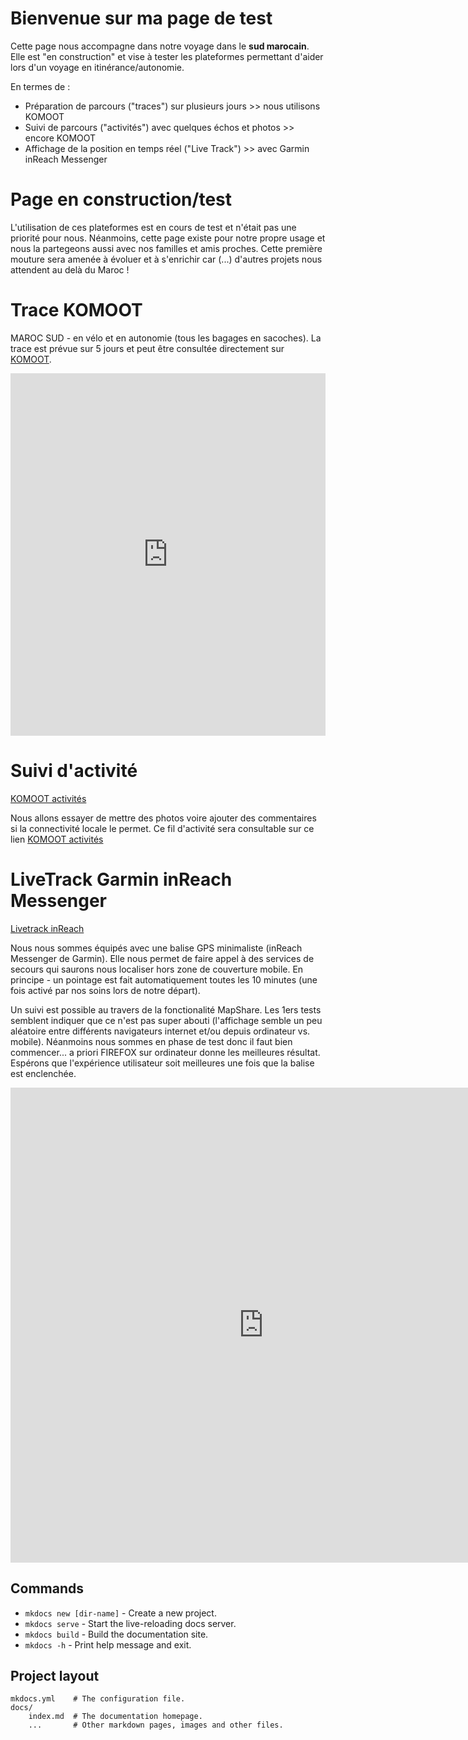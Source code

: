 # Bienvenue sur ma page de test

Cette page nous accompagne dans notre voyage dans le **sud marocain**. Elle est "en construction" et vise à tester les plateformes permettant d'aider lors d'un voyage en itinérance/autonomie.

En termes de :

* Préparation de parcours ("traces") sur plusieurs jours >> nous utilisons KOMOOT
* Suivi de parcours ("activités") avec quelques échos et photos >> encore KOMOOT
* Affichage  de la position en temps réel ("Live Track") >> avec Garmin inReach Messenger


# Page en construction/test

L'utilisation de ces plateformes est en cours de test et n'était pas une priorité pour nous. Néanmoins, cette page existe pour notre propre usage et nous la partegeons aussi avec nos familles et amis proches. Cette première mouture sera amenée à évoluer et à s'enrichir car (...) d'autres projets nous attendent au delà du Maroc !

# Trace KOMOOT

MAROC SUD - en vélo  et en autonomie (tous les bagages en sacoches). La trace est prévue sur 5 jours et peut être consultée directement sur [KOMOOT](https://www.komoot.com/collection/2597355/-maroc-sud-5-jours-gravel).

<iframe src="https://www.komoot.com/collection/2597355/embed" width="100%" height="580" frameborder="0" scrolling="no"></iframe>

# Suivi d'activité

[KOMOOT activités](https://www.komoot.com/user/2060116877346/tours?type=recorded)

Nous allons essayer de mettre des photos voire ajouter des commentaires si la connectivité locale le permet. Ce fil d'activité sera consultable sur ce lien [KOMOOT activités](https://www.komoot.com/user/2060116877346/tours?type=recorded)


# LiveTrack Garmin inReach Messenger

[Livetrack inReach](https://share.garmin.com/3f)

Nous nous sommes équipés avec une balise GPS minimaliste (inReach Messenger de Garmin). Elle nous permet de faire appel à des services de secours qui saurons nous localiser hors zone de couverture mobile. En principe - un pointage est fait automatiquement toutes les 10 minutes (une fois activé par nos soins lors de notre départ). 

Un suivi est possible au travers de la fonctionalité MapShare. Les 1ers tests semblent indiquer que ce n'est pas super abouti (l'affichage semble un peu aléatoire entre différents navigateurs internet et/ou depuis ordinateur vs. mobile). Néanmoins nous sommes en phase de test donc il faut bien commencer... a priori FIREFOX sur ordinateur donne les meilleures résultat. Espérons que l'expérience utilisateur soit meilleures une fois que la balise est enclenchée.


<iframe src="https://share.garmin.com/3f" frameborder="0" marginwidth="0" marginheight="0" width="810" height="760"></iframe>





## Commands

* `mkdocs new [dir-name]` - Create a new project.
* `mkdocs serve` - Start the live-reloading docs server.
* `mkdocs build` - Build the documentation site.
* `mkdocs -h` - Print help message and exit.

## Project layout

    mkdocs.yml    # The configuration file.
    docs/
        index.md  # The documentation homepage.
        ...       # Other markdown pages, images and other files.
